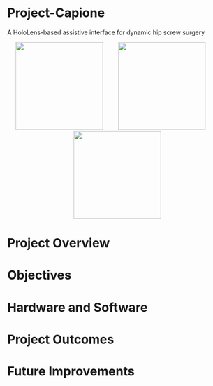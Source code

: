 # Project-Capione
A HoloLens-based assistive interface for dynamic hip screw surgery
<p align="center">
  <img src="https://github.com/user-attachments/assets/e4addc6a-768f-4602-a58e-cfe9fdf79f44" width="200" height="200" />
&nbsp;&nbsp;&nbsp;&nbsp;&nbsp;&nbsp;&nbsp;
  <img src="https://github.com/user-attachments/assets/8739f3bf-7b2c-4fa7-a030-5a0450c0d5e4" width="200" height="200" />
&nbsp;&nbsp;&nbsp;&nbsp;&nbsp;&nbsp;&nbsp;
  <img src="https://github.com/user-attachments/assets/971eaa61-a5b0-4970-ab84-39e66d1ac131" width="200" height="200" />
</p>

# Project Overview 

# Objectives

# Hardware and Software

# Project Outcomes

# Future Improvements 
